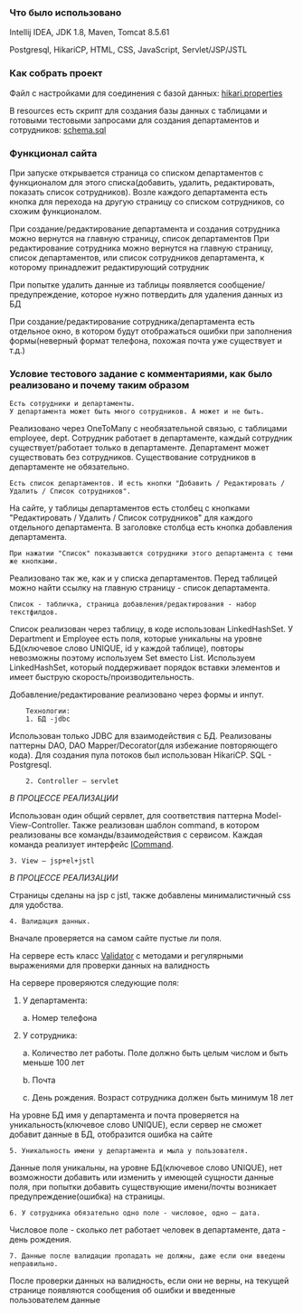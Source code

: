### **Что было использовано**

Intellij IDEA, JDK 1.8, Maven, Tomcat 8.5.61

Postgresql, HikariCP, HTML, CSS, JavaScript, Servlet/JSP/JSTL

### **Как собрать проект**

Файл с настройками для соединения с базой данных: [hikari.properties](src/main/resources/hikari.properties)
   
В resources есть скрипт для создания базы данных с таблицами и готовыми тестовыми запросами для создания департаментов и сотрудников: [schema.sql](src/main/resources/schema.sql)

### **Функционал сайта**

При запуске открывается страница со списком департаментов с функционалом для этого списка(добавить, удалить, редактировать, показать список сотрудников). 
Возле каждого департамента есть кнопка для перехода на другую страницу со списком сотрудников, со схожим функционалом.

При создание/редактирование департамента и создания сотрудника можно вернутся на главную страницу, список департаментов
При редактирование сотрудника можно вернутся на главную страницу, список департаментов, 
или список сотрудников департамента, к которому принадлежит редактирующий сотрудник

При попытке удалить данные из таблицы появляется сообщение/предупреждение, которое нужно потвердить для удаления данных из БД

При создание/редактирование сотрудника/департамента есть отдельное окно, в котором будут отображаться ошибки при заполнения формы(неверный формат телефона, похожая почта уже существует и т.д.)

### **Условие тестового задание с комментариями, как было реализовано и почему таким образом**


    Есть сотрудники и департаменты.
    У департамента может быть много сотрудников. А может и не быть.

Реализовано через OneToMany с необязательной связью, с таблицами employee, dept.
Сотрудник работает в департаменте, каждый сотрудник существует/работает только в департаменте. 
Департамент может существовать без сотрудников. Существование сотрудников в департаменте не обязательно.

    Есть список департаментов. И есть кнопки "Добавить / Редактировать / Удалить / Список сотрудников".

На сайте, у таблицы департаментов есть столбец с кнопками "Редактировать / Удалить / Список сотрудников" для каждого отдельного департамента.
В заголовке столбца есть кнопка добавления департамента.

    При нажатии "Список" показываются сотрудники этого департамента с теми же кнопками.

Реализовано так же, как и у списка департаментов. Перед таблицей можно найти ссылку на главную страницу - список департамента.

    Список - табличка, страница добавления/редактирования - набор текстфилдов.

Список реализован через таблицу, в коде использован LinkedHashSet. 
У Department и Employee есть поля, которые уникальны на уровне БД(ключевое слово UNIQUE, id у каждой таблице), 
повторы невозможны поэтому используем Set вместо List.
Используем LinkedHashSet, который поддерживает порядок вставки элементов и имеет быструю скорость/производительность.

Добавление/редактирование реализовано через формы и инпут.

        Технологии:
        1. БД -jdbc

Использован только JDBC для взаимодействия с БД. Реализованы паттерны DAO, DAO Mapper/Decorator(для избежание повторяющего кода).
Для создания пула потоков был использован HikariCP. SQL - Postgresql.

        2. Controller – servlet

_В ПРОЦЕССЕ РЕАЛИЗАЦИИ_

Использован один общий сервлет, для соответствия паттерна Model-View-Controller. 
Также реализован шаблон command, в котором реализованы все команды/взаимодействия с сервисом.
Каждая команда реализует интерфейс [ICommand](src/main/java/com/example/controller/ICommand.java).

    3. View – jsp+el+jstl

_В ПРОЦЕССЕ РЕАЛИЗАЦИИ_

Страницы сделаны на jsp с jstl, также добавлены минималистичный css для удобства. 

    4. Валидация данных.

Вначале проверяется на самом сайте пустые ли поля.

На сервере есть класс [Validator](src/main/java/com/example/util/Validator.java) с методами и регулярными выражениями 
для проверки данных на валидность

На сервере проверяются следующие поля:

1. У департамента:
    
    a. Номер телефона

2. У сотрудника:

    a. Количество лет работы. Поле должно быть целым числом и быть меньше 100 лет
   
    b. Почта
   
    c. День рождения. Возраст сотрудника должен быть минимум 18 лет

На уровне БД имя у департамента и почта проверяется на уникальность(ключевое слово UNIQUE), 
если сервер не сможет добавит данные в БД, отобразится ошибка на сайте

    5. Уникальность имени у департамента и мыла у пользователя.

Данные поля уникальны, на уровне БД(ключевое слово UNIQUE), нет возможности добавить или изменить 
у имеющей сущности данные поля, при попытки добавить существующие имени/почты возникает предупреждение(ошибка) на страницы.

    6. У сотрудника обязательно одно поле - числовое, одно — дата.

Числовое поле - сколько лет работает человек в департаменте, дата - день рождения.

    7. Данные после валидации пропадать не должны, даже если они введены неправильно.

После проверки данных на валидность, если они не верны, 
на текущей странице появляются сообщения об ошибки и введенные пользователем данные


